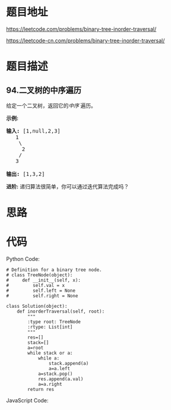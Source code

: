 # 题目地址
https://leetcode.com/problems/binary-tree-inorder-traversal/

https://leetcode-cn.com/problems/binary-tree-inorder-traversal/
# 题目描述
## 94.二叉树的中序遍历
<p>给定一个二叉树，返回它的<em>中序&nbsp;</em>遍历。</p>

<p><strong>示例:</strong></p>

<pre><strong>输入:</strong> [1,null,2,3]
   1
    \
     2
    /
   3

<strong>输出:</strong> [1,3,2]</pre>

<p><strong>进阶:</strong>&nbsp;递归算法很简单，你可以通过迭代算法完成吗？</p>

# 思路

# 代码
Python Code:

```
# Definition for a binary tree node.
# class TreeNode(object):
#     def __init__(self, x):
#         self.val = x
#         self.left = None
#         self.right = None

class Solution(object):
    def inorderTraversal(self, root):
        """
        :type root: TreeNode
        :rtype: List[int]
        """
        res=[]
        stack=[]
        a=root
        while stack or a:
            while a:
                stack.append(a)
                a=a.left
            a=stack.pop()
            res.append(a.val)
            a=a.right
        return res
```
JavaScript Code:

```

```
